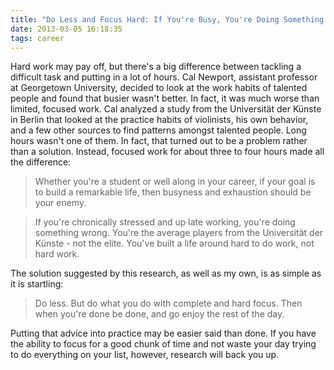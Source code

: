 ```yaml
---
title: "Do Less and Focus Hard: If You're Busy, You're Doing Something Wrong"
date: 2013-03-05 16:18:35
tags: career
---
```

Hard work may pay off, but there's a big difference between tackling a difficult task and putting in a lot of hours. Cal Newport, assistant professor at Georgetown University, decided to look at the work habits of talented people and found that busier wasn't better. In fact, it was much worse than limited, focused work.
Cal analyzed a study from the Universität der Künste in Berlin that looked at the practice habits of violinists, his own behavior, and a few other sources to find patterns amongst talented people. Long hours wasn't one of them. In fact, that turned out to be a problem rather than a solution. Instead, focused work for about three to four hours made all the difference:

> Whether you're a student or well along in your career, if your goal is to build a remarkable life, then busyness and exhaustion should be your enemy.

> If you're chronically stressed and up late working, you're doing something wrong. You're the average players from the Universität der Künste - not the elite. You've built a life around hard to do work, not hard work.

The solution suggested by this research, as well as my own, is as simple as it is startling:

> Do less. But do what you do with complete and hard focus. Then when you're done be done, and go enjoy the rest of the day.

Putting that advice into practice may be easier said than done. If you have the ability to focus for a good chunk of time and not waste your day trying to do everything on your list, however, research will back you up.
